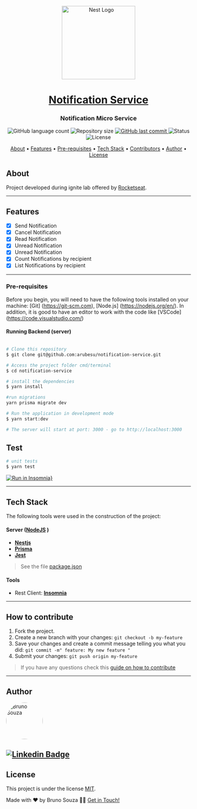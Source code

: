 <p align="center">
  <a href="http://nestjs.com/" target="blank"><img src="https://nestjs.com/img/logo-small.svg" width="200" alt="Nest Logo" /></a>
</p>

<h1 align="center">
   <a href="#"> Notification Service </a>
</h1>

<h3 align="center">
Notification Micro Service
</h3>

<p align="center">
  <img alt="GitHub language count" src="https://img.shields.io/github/languages/count/arubesu/notification-service">

  <img alt="Repository size" src="https://img.shields.io/github/repo-size/arubesu/notification-service">

  <a href="https://github.com/arubesu/notification-service/commits/master">
    <img alt="GitHub last commit" src="https://img.shields.io/github/last-commit/arubesu/notification-service">
  </a>
    <img alt="Status" src="https://img.shields.io/badge/Status-Finished-green">
    
   <img alt="License" src="https://img.shields.io/badge/license-MIT-brightgreen">
</p>


<p align="center">
 <a href="#about">About</a> •
 <a href="#features">Features</a> •
 <a href="#pre-requisites">Pre-requisites</a> • 
 <a href="#tech-stack">Tech Stack</a> • 
 <a href="#contributors">Contributors</a> • 
 <a href="#author">Author</a> • 
 <a href="#user-content-license">License</a>

</p>


## About

Project developed during  ignite lab  offered by [Rocketseat](https://blog.rocketseat.com.br/). 

---

## Features

- [x] Send Notification
- [x] Cancel Notification
- [x] Read Notification
- [x] Unread Notification
- [x] Unread Notification
- [x] Count Notifications by recipient
- [x] List Notifications by recipient

---
### Pre-requisites

Before you begin, you will need to have the following tools installed on your machine:
[Git] (https://git-scm.com), [Node.js] (https://nodejs.org/en/).
In addition, it is good to have an editor to work with the code like [VSCode] (https://code.visualstudio.com/)

#### Running Backend (server)

```bash

# Clone this repository
$ git clone git@github.com:arubesu/notification-service.git

# Access the project folder cmd/terminal
$ cd notification-service

# install the dependencies
$ yarn install

#run migrations 
yarn prisma migrate dev     

# Run the application in development mode
$ yarn start:dev

# The server will start at port: 3000 - go to http://localhost:3000

```

## Test

```bash
# unit tests
$ yarn test
```
[![Run in Insomnia}](https://insomnia.rest/images/run.svg)](https://insomnia.rest/run/?label=Notifications%20Service&uri=https%3A%2F%2Fraw.githubusercontent.com%2Farubesu%2Fnotification-service%2Fmaster%2Finsomnia%2Fnotifications-service.json)


---

## Tech Stack

The following tools were used in the construction of the project:

#### **Server**  ([NodeJS](https://nodejs.org/en/)  )

-   **[Nestjs](https://nestjs.com)**
-   **[Prisma](https://www.prisma.io)**
-   **[Jest](https://jestjs.io/)**

> See the file  [package.json](https://github.com/arubesu/notification-service/blob/master/package.json)

#### **Tools**

-   Rest Client:  **[Insomnia](https://insomnia.rest/)**
---
## How to contribute

1. Fork the project.
2. Create a new branch with your changes: `git checkout -b my-feature`
3. Save your changes and create a commit message telling you what you did: `git commit -m" feature: My new feature "`
4. Submit your changes: `git push origin my-feature`
> If you have any questions check this [guide on how to contribute](https://github.com/firstcontributions/first-contributions)

---

## Author

 <img style="border-radius: 50%;" src="https://avatars.githubusercontent.com/u/29710382?v=4" width="100px;" alt="Bruno Souza"/>
 <br />

 [![Linkedin Badge](https://img.shields.io/badge/-Bruno_Souza-blue?style=flat-square&logo=Linkedin&logoColor=white&link=https://www.linkedin.com/in/bruno-a-souza/)](https://www.linkedin.com/in/bruno-a-souza/) 
---

## License

This project is under the license [MIT](./LICENSE).

Made with ❤️  by Bruno Souza 👋🏽 [Get in Touch!](https://www.linkedin.com/in/bruno-a-souza/)